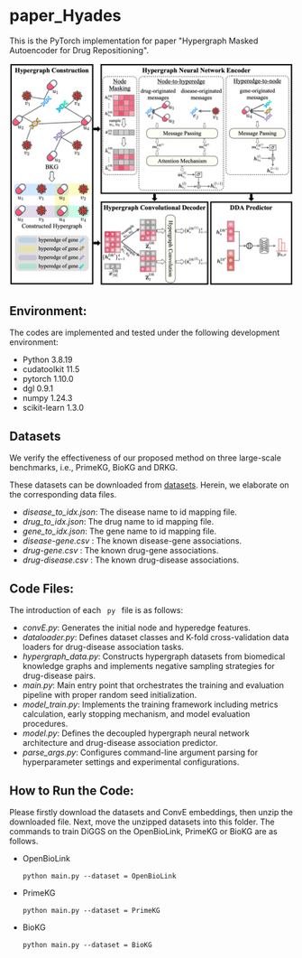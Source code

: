 # paper_Hyades
This is the PyTorch implementation for paper "Hypergraph Masked Autoencoder for Drug Repositioning".

<img src='model.png'>

## Environment:
The codes are implemented and tested under the following development environment:
-  Python 3.8.19
-  cudatoolkit 11.5
-  pytorch 1.10.0
-  dgl 0.9.1
-  numpy 1.24.3
-  scikit-learn 1.3.0

## Datasets
We verify the effectiveness of our proposed method on three large-scale benchmarks, i.e., PrimeKG, BioKG and DRKG.

These datasets can be downloaded from [datasets](https://drive.google.com/drive/folders/1K7yE0mgQOZsKCcDM-k_rYZFYmKmxWbrZ). Herein, we elaborate on the corresponding data files.
- <i>disease_to_idx.json</i>: The disease name to id mapping file.
- <i>drug_to_idx.json</i>: The drug name to id mapping file.
- <i>gene_to_idx.json</i>: The gene name to id mapping file.
- <i> disease-gene.csv </i>: The known disease-gene associations.
- <i> drug-gene.csv </i>: The known drug-gene associations.
- <i> drug-disease.csv </i>: The known drug-disease associations.

## Code Files:
The introduction of each <code> py </code> file is as follows:
- <i>convE.py</i>: Generates the initial node and hyperedge features.
- <i>dataloader.py</i>: Defines dataset classes and K-fold cross-validation data loaders for drug-disease association tasks.
- <i>hypergraph_data.py</i>: Constructs hypergraph datasets from biomedical knowledge graphs and implements negative sampling strategies for drug-disease pairs.
- <i>main.py</i>: Main entry point that orchestrates the training and evaluation pipeline with proper random seed initialization.
- <i>model_train.py</i>: Implements the training framework including metrics calculation, early stopping mechanism, and model evaluation procedures.
- <i>model.py</i>: Defines the decoupled hypergraph neural network architecture and drug-disease association predictor.
- <i>parse_args.py</i>: Configures command-line argument parsing for hyperparameter settings and experimental configurations.

## How to Run the Code:
Please firstly download the datasets and ConvE embeddings, then unzip the downloaded file. Next, move the unzipped datasets into this folder. The commands to train DiGGS on the OpenBioLink, PrimeKG or BioKG are as follows.

<ul>
<li>OpenBioLink<pre><code>python main.py --dataset = OpenBioLink</code></pre>
</li>
<li>PrimeKG<pre><code>python main.py --dataset = PrimeKG</code></pre>
</li>
<li>BioKG<pre><code>python main.py --dataset = BioKG</code></pre>
</li>
</ul>
</body></html>
